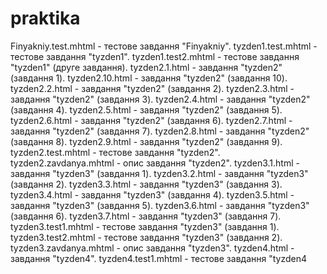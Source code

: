 # praktika
Finyakniy.test.mhtml - тестове завдання "Finyakniy".
tyzden1.test.mhtml - тестове завдання "tyzden1".
tyzden1.test2.mhtml - тестове завдання "tyzden1" (друге завдання).
tyzden2.1.html - завдання "tyzden2" (завдання 1).
tyzden2.10.html - завдання "tyzden2" (завдання 10).
tyzden2.2.html - завдання "tyzden2" (завдання 2).
tyzden2.3.html - завдання "tyzden2" (завдання 3).
tyzden2.4.html - завдання "tyzden2" (завдання 4).
tyzden2.5.html - завдання "tyzden2" (завдання 5).
tyzden2.6.html - завдання "tyzden2" (завдання 6).
tyzden2.7.html - завдання "tyzden2" (завдання 7).
tyzden2.8.html - завдання "tyzden2" (завдання 8).
tyzden2.9.html - завдання "tyzden2" (завдання 9).
tyzden2.test.mhtml - тестове завдання "tyzden2".
tyzden2.zavdanya.mhtml - опис завдання "tyzden2".
tyzden3.1.html - завдання "tyzden3" (завдання 1).
tyzden3.2.html - завдання "tyzden3" (завдання 2).
tyzden3.3.html - завдання "tyzden3" (завдання 3).
tyzden3.4.html - завдання "tyzden3" (завдання 4).
tyzden3.5.html - завдання "tyzden3" (завдання 5).
tyzden3.6.html - завдання "tyzden3" (завдання 6).
tyzden3.7.html - завдання "tyzden3" (завдання 7).
tyzden3.test1.mhtml - тестове завдання "tyzden3" (завдання 1).
tyzden3.test2.mhtml - тестове завдання "tyzden3" (завдання 2).
tyzden3.zavdanya.mhtml - опис завдання "tyzden3".
tyzden4.html - завдання "tyzden4".
tyzden4.test1.mhtml - тестове завдання "tyzden4
